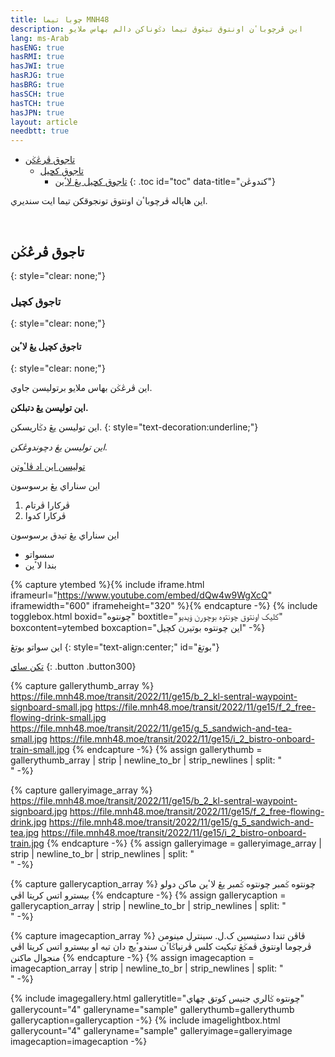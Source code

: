 ```yaml
---
title: چوبا تيما MNH48
description: اين ڤرچوباٴن اونتوق تيڠوق تيما دݢوناکن دالم بهاس ملايو
lang: ms-Arab
hasENG: true
hasRMI: true
hasJWI: true
hasRJG: true
hasBRG: true
hasSCH: true
hasTCH: true
hasJPN: true
layout: article
needbtt: true
---
```



- [تاجوق ڤرڠݢن](#تاجوق-ڤرڠݢن)
  - [تاجوق کچيل](#تاجوق-کچيل)
    - [تاجوق کچيل يڠ لاٴين](#تاجوق-کچيل-يڠ-لاٴين)
{: .toc id="toc" data-title="کندوڠن"}


اين هاڽاله ڤرچوباٴن اونتوق تونجوقکن تيما ايت سنديري.


&nbsp;


## تاجوق ڤرڠݢن
{: style="clear: none;"}

### تاجوق کچيل
{: style="clear: none;"}

#### تاجوق کچيل يڠ لاٴين
{: style="clear: none;"}

اين ڤرڠݢن بهاس ملايو برتوليسن جاوي.


**اين توليسن يڠ دتبلکن.**


اين توليسن يڠ دݢاريسکن.
{: style="text-decoration:underline;"}


*اين توليسن يڠ دچوندوڠکن.*


[توليسن اين اد ڤاٴوتن](#)


اين سناراي يڠ برسوسون

1. ڤرکارا ڤرتام
2. ڤرکارا کدوا


اين سناراي يڠ تيدق برسوسون

- سسواتو
- بندا لاٴين


{% capture ytembed %}{% include iframe.html iframeurl="https://www.youtube.com/embed/dQw4w9WgXcQ" iframewidth="600" iframeheight="320" %}{% endcapture -%}
{% include togglebox.html boxid="چونتوه" boxtitle="کليک اونتوق چونتوه بوچورن ۏيديو" boxcontent=ytembed boxcaption="اين چونتوه بوتيرن کچيل" -%}


اين سواتو بوتڠ
{: style="text-align:center;" id="بوتڠ"}

[تکن ساي](#بوتڠ)
{: .button .button300}


{% capture gallerythumb_array %}
https://file.mnh48.moe/transit/2022/11/ge15/b_2_kl-sentral-waypoint-signboard-small.jpg
https://file.mnh48.moe/transit/2022/11/ge15/f_2_free-flowing-drink-small.jpg
https://file.mnh48.moe/transit/2022/11/ge15/g_5_sandwich-and-tea-small.jpg
https://file.mnh48.moe/transit/2022/11/ge15/i_2_bistro-onboard-train-small.jpg
{% endcapture -%}
{% assign gallerythumb = gallerythumb_array | strip | newline_to_br | strip_newlines | split: "<br />" -%}

{% capture galleryimage_array %}
https://file.mnh48.moe/transit/2022/11/ge15/b_2_kl-sentral-waypoint-signboard.jpg
https://file.mnh48.moe/transit/2022/11/ge15/f_2_free-flowing-drink.jpg
https://file.mnh48.moe/transit/2022/11/ge15/g_5_sandwich-and-tea.jpg
https://file.mnh48.moe/transit/2022/11/ge15/i_2_bistro-onboard-train.jpg
{% endcapture -%}
{% assign galleryimage = galleryimage_array | strip | newline_to_br | strip_newlines | split: "<br />" -%}

{% capture gallerycaption_array %}
چونتوه ݢمبر
چونتوه ݢمبر يڠ لاٴين
ماکن دولو
بيسترو اتس کريتا اڤي
{% endcapture -%}
{% assign gallerycaption = gallerycaption_array | strip | newline_to_br | strip_newlines | split: "<br />" -%}

{% capture imagecaption_array %}
ڤاڤن تندا دستيسين ک.ل. سينترل
مينومن ڤرچوما اونتوق ڤمݢڠ تيکيت کلس ڤرنياݢاٴن
سندوٴيچ دان تيه او
بيسترو اتس کريتا اڤي منجوال ماکنن
{% endcapture -%}
{% assign imagecaption = imagecaption_array | strip | newline_to_br | strip_newlines | split: "<br />" -%}

{% include imagegallery.html gallerytitle="چونتوه ݢالري جنيس کوتق چهاي" gallerycount="4" galleryname="sample" gallerythumb=gallerythumb gallerycaption=gallerycaption -%}
{% include imagelightbox.html gallerycount="4" galleryname="sample" galleryimage=galleryimage imagecaption=imagecaption -%}


&nbsp;

